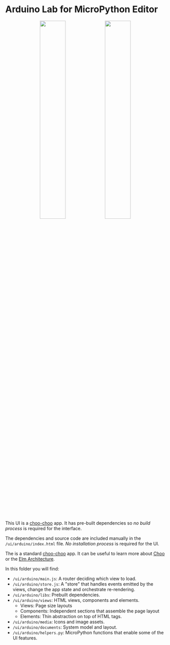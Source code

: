 # Arduino Lab for MicroPython Editor

<p align="center">

<img src="https://github.com/arduino/lab-micropython-editor/blob/chore/docs/ui/arduino/documents/Screenshot%20from%202024-04-15%2009-48-25.png?raw=true" width="40%" />

<img src="https://github.com/arduino/lab-micropython-editor/blob/chore/docs/ui/arduino/documents/Screenshot%20from%202024-04-15%2009-47-03.png?raw=true" width="40%" />

</p>

This UI is a [choo-choo](https://github.com/choojs/choo) app. It has pre-built dependencies so *no build process* is required for the interface.

The dependencies and source code are included manually in the `/ui/arduino/index.html` file. *No installation process* is required for the UI.

The is a standard [choo-choo](https://github.com/choojs/choo) app. It can be useful to learn more about [Choo](https://github.com/choojs/choo) or the [Elm Architecture](https://guide.elm-lang.org/architecture/).

In this folder you will find:

- `/ui/arduino/main.js`: A router deciding which view to load.
- `/ui/arduino/store.js`: A "store" that handles events emitted by the views, change the app state and orchestrate re-rendering.
- `/ui/arduino/libs`: Prebuilt dependencies.
- `/ui/arduino/views`: HTML views, components and elements.
  - Views: Page size layouts
  - Components: Independent sections that assemble the page layout
  - Elements: Thin abstraction on top of HTML tags.
- `/ui/arduino/media`: Icons and image assets.
- `/ui/arduino/documents`: System model and layout.
- `/ui/arduino/helpers.py`: MicroPython functions that enable some of the UI features.
